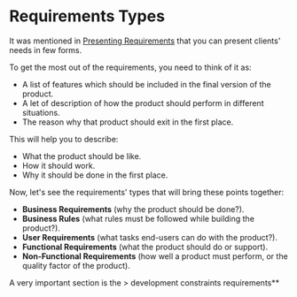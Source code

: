 # Requirements Types
It was mentioned in [Presenting Requirements](https://github.com/SG-Eddin/Technical-Documentation-Best-Practices/blob/main/Requirements/Requirements-Overview.md#presenting-requirements) that you can present clients' needs in few forms. 

To get the most out of the requirements, you need to think of it as:
- A list of features which should be included in the final version of the product.
- A let of description of how the product should perform in different situations.
- The reason why that product should exit in the first place.

This will help you to describe:
- What the product should be like.
- How it should work.
- Why it should be done in the first place.

Now, let's see the requirements' types that will bring these points together:

- **Business Requirements** (why the product should be done?).
- **Business Rules** (what rules must be followed while building the product?).
- **User Requirements** (what tasks end-users can do with the product?).
- **Functional Requirements** (what the product should do or support).
- **Non-Functional Requirements** (how well a product must perform, or the quality factor of the product).

A very important section is the > development constraints requirements**
